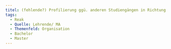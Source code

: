 ```yaml
---
titel: (fehlende?) Profilierung ggü. anderen Studiengängen in Richtung Medien?
tags:
  - Reak
  - Quelle: Lehrende/ MA
  - Themenfeld: Organisation
  - Bachelor
  - Master
---
```


